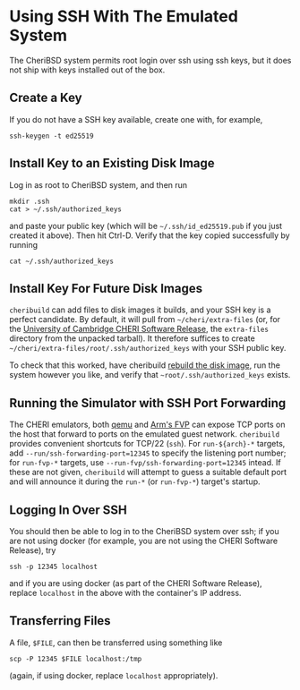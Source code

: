 # Using SSH With The Emulated System

The CheriBSD system permits root login over ssh using ssh keys, but it does not
ship with keys installed out of the box.

## Create a Key

If you do not have a SSH key available, create one with, for example,
```
ssh-keygen -t ed25519
```

## Install Key to an Existing Disk Image

Log in as root to CheriBSD system, and then run
```
mkdir .ssh
cat > ~/.ssh/authorized_keys
```
and paste your public key (which will be `~/.ssh/id_ed25519.pub` if you just
created it above).  Then hit Ctrl-D.  Verify that the key copied successfully by
running
```
cat ~/.ssh/authorized_keys
```

## Install Key For Future Disk Images

`cheribuild` can add files to disk images it builds, and your SSH key is a
perfect candidate.  By default, it will pull from `~/cheri/extra-files` (or, for
the [University of Cambridge CHERI Software
Release](./get.md#using-the-cheri-software-release), the `extra-files` directory
from the unpacked tarball).  It therefore suffices to create
`~/cheri/extra-files/root/.ssh/authorized_keys` with your SSH public key.

To check that this worked, have cheribuild [rebuild the disk
image](./build-disk.md), run the system however you like, and verify that
`~root/.ssh/authorized_keys` exists.

## Running the Simulator with SSH Port Forwarding

The CHERI emulators, both [qemu](./run-qemu.md) and [Arm's FVP](./run-fvp.md)
can expose TCP ports on the host that forward to ports on the emulated guest
network.  `cheribuild` provides convenient shortcuts for TCP/22 (`ssh`).  For
`run-${arch}-*` targets, add `--run/ssh-forwarding-port=12345` to specify the
listening port number; for `run-fvp-*` targets, use
`--run-fvp/ssh-forwarding-port=12345` intead.  If these are not given,
`cheribuild` will attempt to guess a suitable default port and will announce it
during the `run-*` (or `run-fvp-*`) target's startup.

## Logging In Over SSH

You should then be able to log in to the CheriBSD system over ssh; if you are
not using docker (for example, you are not using the CHERI Software Release),
try
```
ssh -p 12345 localhost
```
and if you are using docker (as part of the CHERI Software Release), replace
`localhost` in the above with the container's IP address.

## Transferring Files

A file, `$FILE`, can then be transferred using something like
```
scp -P 12345 $FILE localhost:/tmp
```
(again, if using docker, replace `localhost` appropriately).
